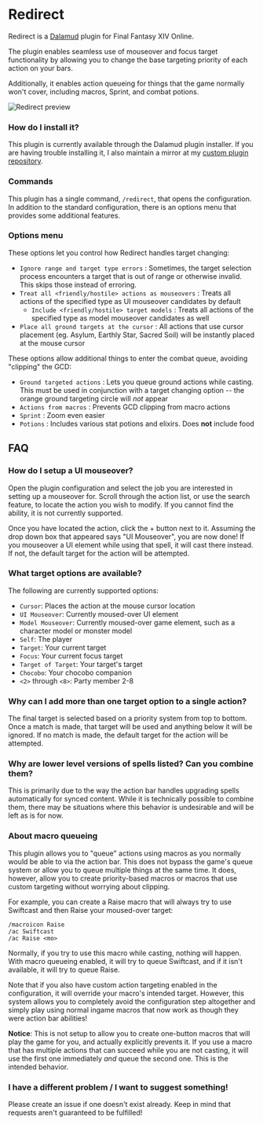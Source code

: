 # Redirect
 
Redirect is a [Dalamud](https://github.com/goatcorp/Dalamud) plugin for Final Fantasy XIV Online. 

The plugin enables seamless use of mouseover and focus target functionality by allowing you to change the base targeting priority of each action on your bars.

Additionally, it enables action queueing for things that the game normally won't cover, including macros, Sprint, and combat potions.

![Redirect preview](https://github.com/cairthenn/Redirect/blob/main/preview.png?raw=true)

### How do I install it?

This plugin is currently available through the Dalamud plugin installer. If you are having trouble installing it, I also maintain a mirror at my [custom plugin repository](https://github.com/cairthenn/CairDalamudPlugins).

### Commands

This plugin has a single command, `/redirect`, that opens the configuration. In addition to the standard configuration, there is an options menu that provides some additional features.

### Options menu

These options let you control how Redirect handles target changing:

* `Ignore range and target type errors` : Sometimes, the target selection process encounters a target that is out of range or otherwise invalid. This skips those instead of erroring.
* `Treat all <friendly/hostile> actions as mouseovers` : Treats all actions of the specified type as UI mouseover candidates by default
  * `Include <friendly/hostile> target models` : Treats all actions of the specified type as model mouseover candidates as well
* `Place all ground targets at the cursor` : All actions that use cursor placement (eg. Asylum, Earthly Star, Sacred Soil) will be instantly placed at the mouse cursor

These options allow additional things to enter the combat queue, avoiding "clipping" the GCD:

* `Ground targeted actions` : Lets you queue ground actions while casting. This must be used in conjunction with a target changing option -- the orange ground targeting circle will *not* appear
* `Actions from macros` : Prevents GCD clipping from macro actions
* `Sprint` : Zoom even easier
* `Potions` : Includes various stat potions and elixirs. Does **not** include food

## FAQ

### How do I setup a UI mouseover?

Open the plugin configuration and select the job you are interested in setting up a mouseover for. Scroll through the action list, or use the search feature, to locate the action you wish to modify. If you cannot find the ability, it is not currently supported.

Once you have located the action, click the + button next to it. Assuming the drop down box that appeared says "UI Mouseover", you are now done! If you mouseover a UI element while using that spell, it will cast there instead. If not, the default target for the action will be attempted.

### What target options are available?

The following are currently supported options:

 * `Cursor`: Places the action at the mouse cursor location
 * `UI Mouseover`: Currently moused-over UI element
 * `Model Mouseover`: Currently moused-over game element, such as a character model or monster model
 * `Self`: The player
 * `Target`: Your current target
 * `Focus`: Your current focus target
 * `Target of Target`: Your target's target
 * `Chocobo`: Your chocobo companion
 * `<2>` through `<8>`: Party member 2-8

### Why can I add more than one target option to a single action?

The final target is selected based on a priority system from top to bottom. Once a match is made, that target will be used and anything below it will be ignored. If no match is made, the default target for the action will be attempted.

### Why are lower level versions of spells listed? Can you combine them?

This is primarily due to the way the action bar handles upgrading spells automatically for synced content. While it is technically possible to combine them, there may be situations where this behavior is undesirable and will be left as is for now. 

### About macro queueing

This plugin allows you to "queue" actions using macros as you normally would be able to via the action bar. This does not bypass the game's queue system or allow you to queue multiple things at the same time. It does, however, allow you to create priority-based macros or macros that use custom targeting without worrying about clipping.

For example, you can create a Raise macro that will always try to use Swiftcast and then Raise your moused-over target:

```
/macroicon Raise
/ac Swiftcast
/ac Raise <mo>
```

Normally, if you try to use this macro while casting, nothing will happen. With macro queueing enabled, it will try to queue Swiftcast, and if it isn't available, it will try to queue Raise.

Note that if you also have custom action targeting enabled in the configuration, it will override your macro's intended target. However, this system allows you to completely avoid the configuration step altogether and simply play using normal ingame macros that now work as though they were action bar abilities!

**Notice**: This is not setup to allow you to create one-button macros that will play the game for you, and actually explicitly prevents it. If you use a macro that has multiple actions that can succeed while you are not casting, it will use the first one immediately *and* queue the second one. This is the intended behavior.


### I have a different problem / I want to suggest something!

Please create an issue if one doesn't exist already. Keep in mind that requests aren't guaranteed to be fulfilled!
